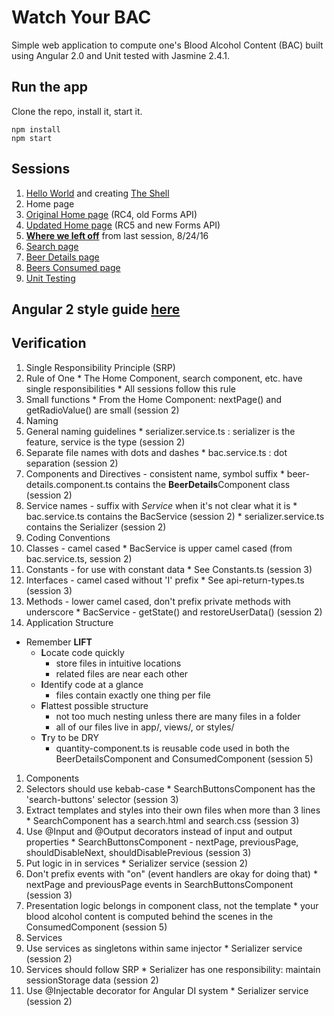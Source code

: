 # Watch Your BAC

Simple web application to compute one's Blood Alcohol Content (BAC) built using Angular 2.0 and Unit tested with Jasmine 2.4.1.

## Run the app

Clone the repo, install it, start it.

```
npm install
npm start
```

## Sessions

1. [Hello World](http://plnkr.co/edit/jcDMNeNrgOhAxvo6QFGi?p=preview) and creating [The Shell](http://plnkr.co/edit/Te07jE3fttP7XgQAiAjx?p=preview)
1. Home page
  1. [Original Home page](http://plnkr.co/edit/xBUBLzztIT4RBQHgUHVB?p=preview) (RC4, old Forms API)
  1. [Updated Home page](http://plnkr.co/edit/4a7GFPDubSZFBVKKgkZs?p=preview) (RC5 and new Forms API)
  1. [**Where we left off**](http://plnkr.co/edit/4zIxVyOzI7vAKlBQmSGh?p=preview) from last session, 8/24/16
1. [Search page](http://plnkr.co/edit/3Ersc8BTwudRC9cnaLYs?p=preview)
1. [Beer Details page](https://plnkr.co/edit/NbIKgUr3DUYcEkdxMoJG?p=preview)
1. [Beers Consumed page](http://plnkr.co/edit/HuIhAfsRCDz7iF0C6HWd?p=preview)
1. [Unit Testing](http://plnkr.co/edit/kwbzi9FZyXro85fSBFxF?p=preview)

## Angular 2 style guide [here](https://angular.io/docs/ts/latest/guide/style-guide.html)

## Verification

1. Single Responsibility Principle (SRP)
  1. Rule of One
    * The Home Component, search component, etc. have single responsibilities
    * All sessions follow this rule
  1. Small functions
    * From the Home Component: nextPage() and getRadioValue() are small (session 2)
1. Naming
  1. General naming guidelines
    * serializer.service.ts : serializer is the feature, service is the type (session 2)
  1. Separate file names with dots and dashes
    * bac.service.ts : dot separation (session 2)
  1. Components and Directives - consistent name, symbol suffix
    * beer-details.component.ts contains the **BeerDetails**Component class (session 2)
  1. Service names - suffix with *Service* when it's not clear what it is
    * bac.service.ts contains the BacService (session 2)
    * serializer.service.ts contains the Serializer (session 2)
1. Coding Conventions
  1. Classes - camel cased
    * BacService is upper camel cased (from bac.service.ts, session 2)
  1. Constants - for use with constant data
    * See Constants.ts (session 3)
  1. Interfaces - camel cased without 'I' prefix
    * See api-return-types.ts (session 3)
  1. Methods - lower camel cased, don't prefix private methods with underscore
    * BacService - getState() and restoreUserData() (session 2)
1. Application Structure
  * Remember **LIFT**
    * **L**ocate code quickly
      * store files in intuitive locations
      * related files are near each other
    * **I**dentify code at a glance
      * files contain exactly one thing per file
    * **F**lattest possible structure
      * not too much nesting unless there are many files in a folder
      * all of our files live in app/, views/, or styles/
    * **T**ry to be DRY
      * quantity-component.ts is reusable code used in both the BeerDetailsComponent and ConsumedComponent (session 5)
1. Components
  1. Selectors should use kebab-case
    * SearchButtonsComponent has the 'search-buttons' selector (session 3)
  1. Extract templates and styles into their own files when more than 3 lines
    * SearchComponent has a search.html and search.css (session 3)
  1. Use @Input and @Output decorators instead of input and output properties
    * SearchButtonsComponent - nextPage, previousPage, shouldDisableNext, shouldDisablePrevious (session 3)
  1. Put logic in in services
    * Serializer service (session 2)
  1. Don't prefix events with "on" (event handlers are okay for doing that)
    * nextPage and previousPage events in SearchButtonsComponent (session 3)
  1. Presentation logic belongs in component class, not the template
    * your blood alcohol content is computed behind the scenes in the ConsumedComponent (session 5)
1. Services
  1. Use services as singletons within same injector
    * Serializer service (session 2)
  1. Services should follow SRP
    * Serializer has one responsibility: maintain sessionStorage data (session 2)
  1. Use @Injectable decorator for Angular DI system
    * Serializer service (session 2)
